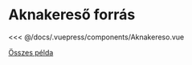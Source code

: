 # Aknakereső forrás

<<< @/docs/.vuepress/components/Aknakereso.vue

[Összes példa](/examples/webexamples/)